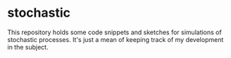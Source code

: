 # stochastic

This repository holds some code snippets and sketches for simulations of stochastic processes. It's just a mean of keeping track of my development in the subject.
